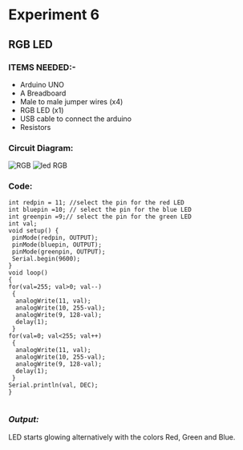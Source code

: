 # Experiment 6
## RGB LED
### __ITEMS NEEDED:-__
* Arduino UNO
* A Breadboard
* Male to male jumper wires (x4)
* RGB LED (x1)
* USB cable to connect the arduino
* Resistors

### Circuit Diagram:


![RGB](https://user-images.githubusercontent.com/81525399/150519518-eb17d8cd-78a2-4023-a285-be3a61f921eb.jpg)
    ![led RGB](https://user-images.githubusercontent.com/81525399/150521586-d0eac855-49ae-4d1a-bee9-aefe24581f43.jpg)



### Code:

 ```
 int redpin = 11; //select the pin for the red LED
int bluepin =10; // select the pin for the blue LED
int greenpin =9;// select the pin for the green LED
int val;
void setup() {
  pinMode(redpin, OUTPUT);
  pinMode(bluepin, OUTPUT);
  pinMode(greenpin, OUTPUT);
  Serial.begin(9600);
}
void loop() 
{
for(val=255; val>0; val--)
  {
   analogWrite(11, val);
   analogWrite(10, 255-val);
   analogWrite(9, 128-val);
   delay(1); 
  }
for(val=0; val<255; val++)
  {
   analogWrite(11, val);
   analogWrite(10, 255-val);
   analogWrite(9, 128-val);
   delay(1); 
  }
 Serial.println(val, DEC);
}
 

```
### _Output:_
LED starts glowing alternatively with the colors Red, Green and Blue.

<iframe width="560" height="315" src="   " title="YouTube video player" frameborder="0" allow="accelerometer; autoplay; clipboard-write; encrypted-media; gyroscope; picture-in-picture" allowfullscreen></iframe>
